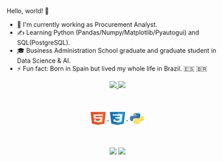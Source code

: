 Hello, world! 👋


- 🔭 I'm currently working as Procurement Analyst.
- ✍️ Learning Python (Pandas/Numpy/Matplotlib/Pyautogui) and SQL(PostgreSQL). 
- 🎓 Business Administration School graduate and graduate student in Data Science & AI. 
- ⚡ Fun fact: Born in Spain but lived my whole life in Brazil. 🇪🇸 🇧🇷

<div align="center">
  <a href="https://github.com/GabrielBora">
  <img height="150em" src="https://github-readme-stats.vercel.app/api?username=GabrielBora&show_icons=true&theme=github_dark&include_all_commits=true&count_private=true"/>
  <img height="150em" src="https://github-readme-stats.vercel.app/api/top-langs/?username=GabrielBora&layout=compact&langs_count=7&theme=github_dark"/>
</div>
<br> </br>
<div align= "center"><br>
   <img align="center" alt="HTML" height="30" width="40" src="https://raw.githubusercontent.com/devicons/devicon/master/icons/html5/html5-original.svg">
  <img align="center" alt="CSS" height="30" width="40" src="https://raw.githubusercontent.com/devicons/devicon/master/icons/css3/css3-original.svg">
  <img align="center" alt="Python" height="30" width="40" src="https://raw.githubusercontent.com/devicons/devicon/master/icons/python/python-original.svg">
       
</div>
    <br> </br>

<div align= "center"><br>  
  <a href="https://www.linkedin.com/in/gabriel-bora-80aa1215b/" target="_blank"><img src="https://img.shields.io/badge/-LinkedIn-%230077B5?style=for-the-badge&logo=linkedin&logoColor=white" target="_blank"></a> 
  <a href = "mailto:gabrielxbora@hotmail.com"><img src="https://img.shields.io/badge/-Gmail-%23333?style=for-the-badge&logo=gmail&logoColor=white" target="_blank"></a>
</div>
